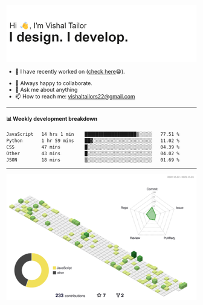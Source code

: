 ![Hi, I'm Vishal Tailor. I design. I develop.](https://github.com/vishaltailors/vishaltailors/blob/main/header.png?raw=true)

- 🔭 I have recently worked on ([check here](https://vishaltailor.com)😁).
<!-- - 🎦 Currently watching: JavaScript: The Hard Parts By Will Sentance. -->
- 👯 Always happy to collaborate.
- 💬 Ask me about anything
- 📫 How to reach me: <a href="mailto:vishaltailors22@gmail.com">vishaltailors22@gmail.com</a>

<hr /> 
<h4>📊 Weekly development breakdown</h4>
<!--START_SECTION:waka-->

```txt
JavaScript   14 hrs 1 min    ███████████████████▒░░░░░   77.51 %
Python       1 hr 59 mins    ██▓░░░░░░░░░░░░░░░░░░░░░░   11.02 %
CSS          47 mins         █░░░░░░░░░░░░░░░░░░░░░░░░   04.39 %
Other        43 mins         █░░░░░░░░░░░░░░░░░░░░░░░░   04.02 %
JSON         18 mins         ▒░░░░░░░░░░░░░░░░░░░░░░░░   01.69 %
```

<!--END_SECTION:waka-->
<hr /> 

![](./profile-3d-contrib/profile-green-animate.svg)
